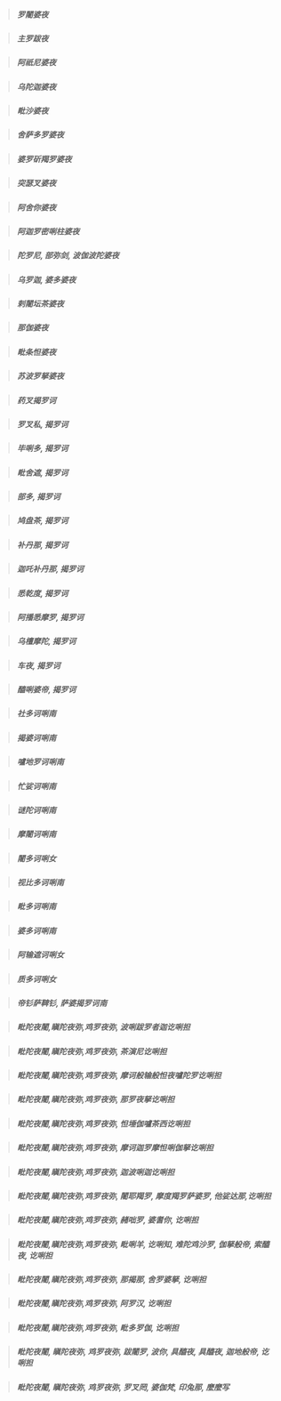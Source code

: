 >#####  罗闍婆夜

>#####  主罗跋夜

>##### 阿祇尼婆夜

>#####  乌陀迦婆夜

>#####  毗沙婆夜

>#####  舍萨多罗婆夜

>#####  婆罗斫羯罗婆夜

>#####  突瑟叉婆夜

>#####  阿舍你婆夜

>#####  阿迦罗密唎柱婆夜

>#####  陀罗尼, 部弥剑, 波伽波陀婆夜

>#####  乌罗迦, 婆多婆夜

>#####  剌闍坛茶婆夜

>#####  那伽婆夜

>#####  毗条怛婆夜

>#####  苏波罗拏婆夜

>#####  药叉揭罗诃

>#####  罗叉私, 揭罗诃

>#####  毕唎多, 揭罗诃

>#####  毗舍遮, 揭罗诃

>#####  部多, 揭罗诃

>#####  鸠盘茶, 揭罗诃

>#####  补丹那, 揭罗诃

>#####  迦吒补丹那, 揭罗诃

>#####  悉乾度, 揭罗诃

>#####  阿播悉摩罗, 揭罗诃

>#####  乌檀摩陀, 揭罗诃

>#####  车夜, 揭罗诃

>#####  醯唎婆帝, 揭罗诃

>#####  社多诃唎南

>#####  揭婆诃唎南

>#####  嚧地罗诃唎南

>#####  忙娑诃唎南

>#####  谜陀诃唎南

>#####  摩闍诃唎南

>##### 闍多诃唎女

>#####  视比多诃唎南

>#####  毗多诃唎南

>#####  婆多诃唎南

>#####  阿输遮诃唎女

>#####  质多诃唎女

>#####  帝钐萨鞞钐, 萨婆揭罗诃南

>#####  毗陀夜闍,瞋陀夜弥,鸡罗夜弥, 波唎跋罗者迦讫唎担

>#####  毗陀夜闍,瞋陀夜弥,鸡罗夜弥, 茶演尼讫唎担

>#####  毗陀夜闍,瞋陀夜弥,鸡罗夜弥, 摩诃般输般怛夜嚧陀罗讫唎担

>#####  毗陀夜闍,瞋陀夜弥,鸡罗夜弥, 那罗夜拏讫唎担

>#####  毗陀夜闍,瞋陀夜弥,鸡罗夜弥, 怛埵伽嚧茶西讫唎担

>#####  毗陀夜闍,瞋陀夜弥,鸡罗夜弥, 摩诃迦罗摩怛唎伽拏讫唎担

>#####  毗陀夜闍,瞋陀夜弥,鸡罗夜弥, 迦波唎迦讫唎担

>#####  毗陀夜闍,瞋陀夜弥,鸡罗夜弥, 闍耶羯罗, 摩度羯罗萨婆罗, 他娑达那,讫唎担

>#####  毗陀夜闍,瞋陀夜弥,鸡罗夜弥, 赭咄罗, 婆耆你, 讫唎担

>#####  毗陀夜闍,瞋陀夜弥,鸡罗夜弥, 毗唎羊, 讫唎知, 难陀鸡沙罗, 伽拏般帝, 索醯夜, 讫唎担

>#####  毗陀夜闍,瞋陀夜弥,鸡罗夜弥, 那揭那, 舍罗婆拏, 讫唎担

>#####  毗陀夜闍,瞋陀夜弥,鸡罗夜弥, 阿罗汉, 讫唎担

>#####  毗陀夜闍,瞋陀夜弥,鸡罗夜弥, 毗多罗伽, 讫唎担

>#####  毗陀夜闍, 瞋陀夜弥, 鸡罗夜弥, 跋闍罗, 波你, 具醯夜, 具醯夜, 迦地般帝, 讫唎担

>#####  毗陀夜闍, 瞋陀夜弥, 鸡罗夜弥, 罗叉罔, 婆伽梵, 印兔那, 麼麼写